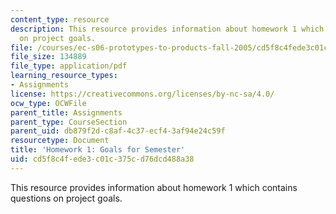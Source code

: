 ```yaml
---
content_type: resource
description: This resource provides information about homework 1 which contains questions
  on project goals.
file: /courses/ec-s06-prototypes-to-products-fall-2005/cd5f8c4fede3c01c375cd76dcd488a38_MITEC_S06F05_hw1.pdf
file_size: 134889
file_type: application/pdf
learning_resource_types:
- Assignments
license: https://creativecommons.org/licenses/by-nc-sa/4.0/
ocw_type: OCWFile
parent_title: Assignments
parent_type: CourseSection
parent_uid: db879f2d-c8af-4c37-ecf4-3af94e24c59f
resourcetype: Document
title: 'Homework 1: Goals for Semester'
uid: cd5f8c4f-ede3-c01c-375c-d76dcd488a38
---
```

This resource provides information about homework 1 which contains questions on project goals.